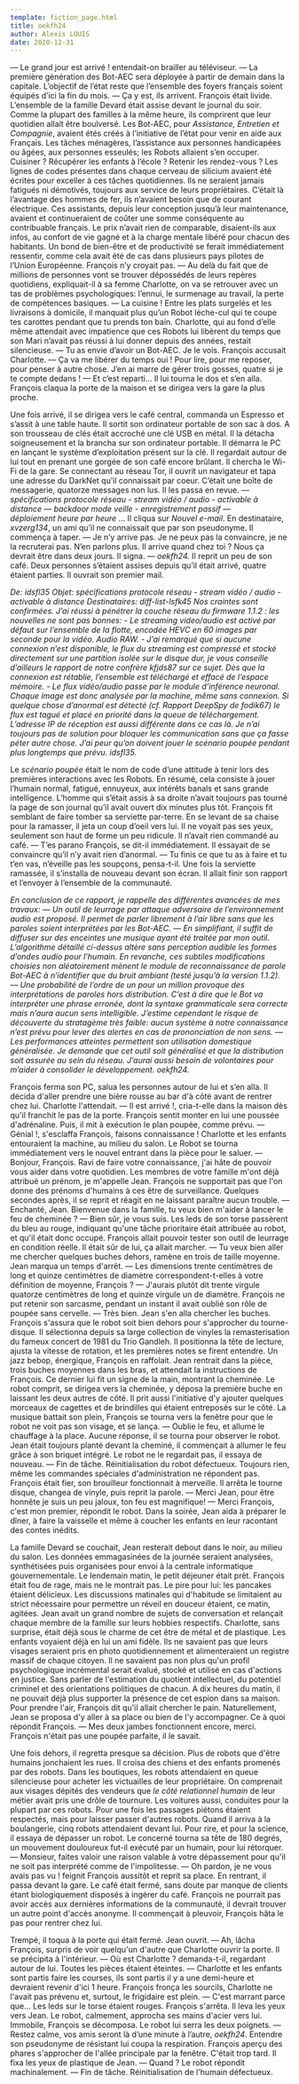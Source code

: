 ```yaml
---
template: fiction_page.html
title: oekfh24
author: Alexis LOUIS
date: 2020-12-31
---
```

— Le grand jour est arrivé ! entendait-on brailler au téléviseur. 
— La première génération des Bot-AEC sera déployée à partir de demain dans la capitale. L’objectif de l’état reste que l’ensemble des foyers français soient équipés d’ici la fin du mois.
— Ça y est, ils arrivent. François était livide.
L’ensemble de la famille Devard était assise devant le journal du soir. Comme la plupart des familles à la même heure, ils comprirent que leur quotidien allait être boulversé. Les Bot-AEC, pour *Assistance, Entretien et Compagnie*, avaient étés créés à l’initiative de l’état pour venir en aide aux Français. Les tâches ménagères, l’assistance aux personnes handicapées ou âgées, aux personnes esseulés; les Robots allaient s’en occuper. Cuisiner ? Récupérer les enfants à l’école ? Retenir les rendez-vous ? Les lignes de codes présentes dans chaque cerveau de silicium avaient été écrites pour exceller à ces tâches quotidiennes. Ils ne seraient jamais fatigués ni démotivés, toujours aux service de leurs propriétaires. C’était là l’avantage des hommes de fer, ils n’avaient besoin que de courant électrique. 
Ces assistants, depuis leur conception jusqu’à leur maintenance, avaient et continueraient de coûter une somme conséquente au contribuable français. Le prix n’avait rien de comparable, disaient-ils aux infos, au confort de vie gagné et à la charge mentale libéré pour chacun des habitants. Un bond de bien-être et de productivité se ferait immédiatement ressentir, comme cela avait été de cas dans plusieurs pays pilotes de l’Union Européenne. 
François n’y croyait pas.
— Au delà du fait que de millions de personnes vont se trouver dépossédés de leurs repères quotidiens, expliquait-il à sa femme Charlotte, on va se retrouver avec un tas de problèmes psychologiques: l’ennui, le surmenage au travail, la perte de compétences basiques.
— La cuisine ! Entre les plats surgelés et les livraisons à domicile, il manquait plus qu’un Robot lèche-cul qui te coupe tes carottes pendant que tu prends ton bain.
Charlotte, qui au fond d’elle même attendait avec impatience que ces Robots lui libèrent du temps que son Mari n’avait pas réussi à lui donner depuis des années, restait silencieuse.
— Tu as envie d’avoir un Bot-AEC. Je le vois. François accusait Charlotte.
— Ça va me libérer du temps oui ! Pour lire, pour me reposer, pour penser à autre chose. J’en ai marre de gérer trois gosses, quatre si je te compte dedans !
— Et c’est reparti… Il lui tourna le dos et s’en alla.
François claqua la porte de la maison et se dirigea vers la gare la plus proche. 

Une fois arrivé, il se dirigea vers le café central, commanda un Espresso et s’assit à une table haute. Il sortit son ordinateur portable de son sac à dos. A son trousseau de clés était accroché une clé USB en métal. Il la détacha soigneusement et la brancha sur son ordinateur portable. Il démarra le PC en lançant le système d’exploitation présent sur la clé. 
Il regardait autour de lui tout en prenant une gorgée de son café encore brûlant.
Il chercha le Wi-Fi de la gare. Se connectant au réseau Tor, il ouvrit un navigateur et tapa une adresse du DarkNet qu’il connaissait par coeur. C’était une boîte de messagerie, quatorze messages non lus. Il les passa en revue.
— *spécifications protocole réseau - stream vidéo / audio - activable à distance*
— *backdoor mode veille - enregistrement passif*
— *déploiement heure par heure*
…
Il cliqua sur *Nouvel e-mail*.
En destinataire, *xvzerg134*, un ami qu’il ne connaissait que par son pseudonyme.
Il commença à taper.
— Je n’y arrive pas. Je ne peux pas la convaincre, je ne la recruterai pas. N’en parlons plus.  Il arrive quand chez toi ? Nous ça devrait être dans deux jours.
Il signa.
— *oekfh24.*
Il reprit un peu de son café. Deux personnes s’étaient assises depuis qu’il était arrivé, quatre étaient parties. 
Il ouvrait son premier mail.

*De: idsfl35
Objet: spécifications protocole réseau - stream vidéo / audio - activable à distance
Destinataires: diff-list-lsfk45
Nos craintes sont confirmées. J’ai réussi à pénétrer la couche réseau du firmware 1.1.2 : les nouvelles ne sont pas bonnes:
	- Le streaming video/audio est activé par défaut sur l’ensemble de la flotte, encodée HEVC en 60 images par seconde pour la vidéo. Audio RAW.
	- J’ai remarqué que si aucune connexion n’est disponible, le flux du streaming est compressé et stocké directement sur une partition isolée sur le disque dur, je vous conseille d’ailleurs le rapport de notre confrère kfjds87 sur ce sujet. Dès que la connexion est rétablie, l’ensemble est téléchargé et effacé de l’espace mémoire.
	- Le flux vidéo/audio passe par le module d’inférence neuronal. Chaque image est donc analysée par la machine, même sans connexion. Si quelque chose d’anormal est détecté (cf. Rapport DeepSpy de fodik67) le flux est tagué et placé en priorité dans la queue de téléchargement. L’adresse IP de réception est aussi différente dans ce cas là.
Je n’ai toujours pas de solution pour bloquer les communication sans que ça fasse péter autre chose. J’ai peur qu’on doivent jouer le scénario poupée pendant plus longtemps que prévu.
idsfl35.*

Le *scénario poupée* était le nom de code d’une attitude à tenir lors des premières interactions avec les Robots. En résumé, cela consiste à jouer l’humain normal, fatigué, ennuyeux, aux intérêts banals et sans grande intelligence.
L’homme qui s’était assis à sa droite n’avait toujours pas tourné la page de son journal qu’il avait ouvert dix minutes plus tôt. François fit semblant de faire tomber sa serviette par-terre. En se levant de sa chaise pour la ramasser, il jeta un coup d’oeil vers lui. Il ne voyait pas ses yeux, seulement son haut de forme un peu ridicule. Il n’avait rien commandé au café.
— T’es parano François, se dit-il immédiatement. 
Il essayait de se convaincre qu’il n’y avait rien d’anormal. 
— Tu finis ce que tu as à faire et tu t’en vas, n’éveille pas les soupçons, pensa-t-il.
Une fois la serviette ramassée, il s’installa de nouveau devant son écran. Il allait finir son rapport et l’envoyer à l’ensemble de la communauté.

*En conclusion de ce rapport, je rappelle des différentes avancées de mes travaux:
— Un outil de leurrage par attaque adversaire de l’environnement audio est proposé. Il permet de parler librement à l’air libre sans que les paroles soient interprétées par les Bot-AEC.
— En simplifiant, il suffit de diffuser sur des enceintes une musique ayant été traitée par mon outil. L’algorithme détaillé ci-dessus altère sans perception audible les formes d’ondes audio pour l’humain. En revanche, ces subtiles modifications choisies non aléatoirement mènent le module de reconnaissance de parole Bot-AEC à n’identifier que du bruit ambiant (testé jusqu’à la version 1.1.2).
— Une probabilité de l’ordre de un pour un million provoque des interprétations de paroles hors distribution. C’est à dire que le Bot va interpréter une phrase erronée, dont la syntaxe grammaticale sera correcte mais n’aura aucun sens intelligible. J’estime cependant le risque de découverte du stratagème très faible: aucun système à notre connaissance n’est prévu pour lever des alertes en cas de prononciation de non sens.
— Les performances atteintes permettent son utilisation domestique généralisée. Je demande que cet outil soit généralisé et que la distribution soit assurée au sein du réseau. J’aurai aussi besoin de volontaires pour m’aider à consolider le développement.
oekfh24.*

François ferma son PC, salua les personnes autour de lui et s’en alla.
Il décida d'aller prendre une bière rousse au bar d'à côté avant de rentrer chez lui. 
Charlotte l'attendait.
— Il est arrivé !, cria-t-elle dans la maison dès qu'il franchit le pas de la porte. 
François sentit monter en lui une poussée d'adrénaline. Puis, il mit à exécution le plan poupée, comme prévu.
— Génial !, s'esclaffa François, faisons connaissance ! Charlotte et les enfants entouraient la machine, au milieu du salon. Le Robot se tourna immédiatement vers le nouvel entrant dans la pièce pour le saluer.
— Bonjour, François. Ravi de faire votre connaissance, j'ai hâte de pouvoir vous aider dans votre quotidien. Les membres de votre famille m'ont déjà attribué un prénom, je m'appelle Jean.
François ne supportait pas que l'on donne des prénoms d'humains à ces être de surveillance. Quelques secondes après, il se reprit et réagit en ne laissant paraître aucun trouble.
— Enchanté, Jean. Bienvenue dans la famille, tu veux bien m'aider à lancer le feu de cheminée ?
— Bien sûr, je vous suis.
Les leds de son torse passèrent du bleu au rouge, indiquant qu'une tâche prioritaire était attribuée au robot, et qu'il était donc occupé. François allait pouvoir tester son outil de leurrage en condition réelle. Il était sûr de lui, ça allait marcher. 
— Tu veux bien aller me chercher quelques buches dehors, ramène en trois de taille moyenne. Jean marqua un temps d'arrêt.
— Les dimensions trente centimètres de long et quinze centimètres de diamètre correspondent-t-elles à votre définition de moyenne, François ?
— J'aurais plutôt dit trente virgule quatorze centimètres de long et quinze virgule un de diamètre. François ne put retenir son sarcasme, pendant un instant il avait oublié son rôle de poupée sans cervelle.
— Très bien. Jean s'en alla chercher les buches. 
François s'assura que le robot soit bien dehors pour s'approcher du tourne-disque. Il sélectionna depuis sa large collection de vinyles la remasterisation du fameux concert de 1981 du Trio Gandleh. Il positionna la tête de lecture, ajusta la vitesse de rotation, et les premières notes se firent entendre. Un jazz bebop, énergique, François en raffolait.
Jean rentrait dans la pièce, trois buches moyennes dans les bras, et attendait la instructions de François. Ce dernier lui fit un signe de la main, montrant la cheminée. Le robot comprit, se dirigea vers la cheminée, y déposa la première buche en laissant les deux autres de côté. Il prit aussi l'initiative d'y ajouter quelques morceaux de cagettes et de brindilles qui étaient entreposés sur le côté. La musique battait son plein, François se tourna vers la fenêtre pour que le robot ne voit pas son visage, et se lança.
— Oublie le feu, et allume le chauffage à la place.
Aucune réponse, il se tourna pour observer le robot. Jean était toujours planté devant la cheminé, il commençait à allumer le feu grâce à son briquet intégré. Le robot ne le regardait pas, il essaya de nouveau.
— Fin de tâche. Réinitialisation du robot défectueux.
Toujours rien, même les commandes spéciales d'administration ne répondent pas. François était fier, son brouilleur fonctionnait à merveille. Il arrêta le tourne disque, changea de vinyle, puis reprit la parole.
— Merci Jean, pour être honnête je suis un peu jaloux, ton feu est magnifique!
— Merci François, c'est mon premier, répondit le robot.
Dans la soirée, Jean aida à préparer le dîner, à faire la vaisselle et même à coucher les enfants en leur racontant des contes inédits.

La famille Devard se couchait, Jean resterait debout dans le noir, au milieu du salon. Les données emmagasinées de la journée seraient analysées, synthétisées puis organisées pour envoi à la centrale informatique gouvernementale.
Le lendemain matin, le petit déjeuner était prêt. François était fou de rage, mais ne le montrait pas. Le pire pour lui: les pancakes étaient délicieux. Les discussions matinales qui d'habitude se limitaient au strict nécessaire pour permettre un réveil en douceur étaient, ce matin, agitées. Jean avait un grand nombre de sujets de conversation et relançait chaque membre de la famille sur leurs hobbies respectifs. Charlotte, sans surprise, était déjà sous le charme de cet être de métal et de plastique. Les enfants voyaient déjà en lui un ami fidèle. Ils ne savaient pas que leurs visages seraient pris en photo quotidiennement et alimenteraient un registre massif de chaque citoyen. Il ne savaient pas non plus qu'un profil psychologique incrémental serait évalué, stocké et utilisé en cas d'actions en justice. Sans parler de l'estimation du quotient intellectuel, du potentiel criminel et des orientations politiques de chacun. A dix heures du matin, il ne pouvait déjà plus supporter la présence de cet espion dans sa maison. Pour prendre l'air, François dit qu'il allait chercher le pain. Naturellement, Jean se proposa d'y aller à sa place ou bien de l'y accompagner. Ce à quoi répondit François.
— Mes deux jambes fonctionnent encore, merci. François n'était pas une poupée parfaite, il le savait.

Une fois dehors, il regretta presque sa décision. Plus de robots que d'être humains jonchaient les rues. Il croisa des chiens et des enfants promenés par des robots. Dans les boutiques, les robots attendaient en queue silencieuse pour acheter les victuailles de leur propriétaire. On comprenait aux visages dépités des vendeurs que *le côté relationnel humain* de leur métier avait pris une drôle de tournure. Les voitures aussi, conduites pour la plupart par ces robots. Pour une fois les passages piétons étaient respectés, mais pour laisser passer d'autres robots. Quand il arriva à la boulangerie, cinq robots attendaient devant lui. Pour rire, et pour la science, il essaya de dépasser un robot. Le concerné tourna sa tête de 180 degrés, un mouvement douloureux fut-il exécuté par un humain, pour lui rétorquer.
— Monsieur, faites valoir une raison valable à votre dépassement pour qu'il ne soit pas interprété comme de l'impolitesse.
— Oh pardon, je ne vous avais pas vu ! feignit François aussitôt et reprit sa place.
En rentrant, il passa devant la gare. Le café était fermé, sans doute par manque de clients étant biologiquement disposés à ingérer du café. François ne pourrait pas avoir accès aux dernières informations de la communauté, il devrait trouver un autre point d'accès anonyme. Il commençait à pleuvoir, François hâta le pas pour rentrer chez lui.

Trempé, il toqua à la porte qui était fermé. Jean ouvrit.
— Ah, lâcha François, surpris de voir quelqu'un d'autre que Charlotte ouvrir la porte. Il se précipita à l'intérieur.
— Où est Charlotte ? demanda-t-il, regardant autour de lui. Toutes les pièces étaient éteintes.
— Charlotte et les enfants sont partis faire les courses, ils sont partis il y a une demi-heure et devraient revenir d'ici 1 heure.
François fronça les sourcils, Charlotte ne l'avait pas prévenu et, surtout, le frigidaire est plein.
— C'est marrant parce que...
Les leds sur le torse étaient rouges. François s'arrêta. Il leva les yeux vers Jean.
Le robot, calmement, approcha ses mains d'acier vers lui.
Immobile, François se décomposa. 
Le robot lui serra les deux poignets. 
— Restez calme, vos amis seront là d’une minute à l’autre, *oekfh24*.
Entendre son pseudonyme de résistant lui coupa la respiration. 
François aperçu des phares s'approcher de l'allée principale par la fenêtre. C'était trop tard.
Il fixa les yeux de plastique de Jean.
— Quand ?
Le robot répondit machinalement.
— Fin de tâche. Réinitialisation de l'humain défectueux.
